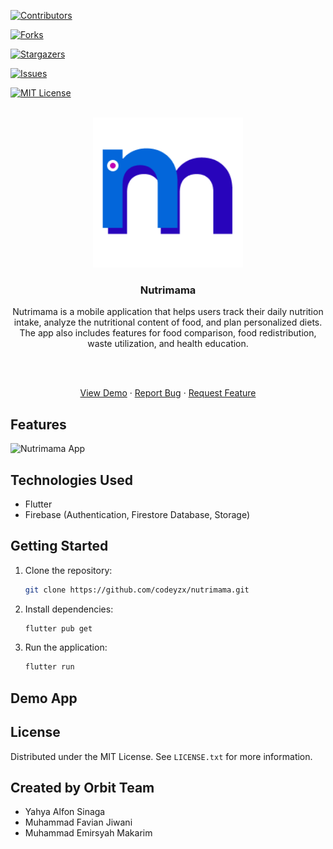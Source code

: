 [![Contributors][contributors-shield]][contributors-url]

[![Forks][forks-shield]][forks-url]

[![Stargazers][stars-shield]][stars-url]

[![Issues][issues-shield]][issues-url]

[![MIT License][license-shield]][license-url]

<!-- PROJECT LOGO -->

<br />

<div  align="center">

<a  href="https://github.com/codeyzx/nutrimama">

<img  src="assets/icons/ic_launcher.png"  alt="Logo"  width="240">

</a>

<h3  align="center">Nutrimama</h3>

<p  align="center">

Nutrimama is a mobile application that helps users track their daily nutrition intake, analyze the nutritional content of food, and plan personalized diets. The app also includes features for food comparison, food redistribution, waste utilization, and health education.

<br/>
<br/>

<a  href="https://github.com/codeyzx/nutrimama">View Demo</a>
·
<a  href="https://github.com/codeyzx/nutrimama/issues">Report Bug</a>
·
<a  href="https://github.com/codeyzx/nutrimama/issues">Request Feature</a>

</p>

</div>

## Features

<img  src="assets/images/mockup.png"  alt="Nutrimama App">

<!-- ### 1. Nutritional Analysis

Nutrimama analyze nutrition accurately and quickly. Users can easily access real-time information about calories, nutrients, and other nutritional aspects of the food they consume.

### 2. Food Comparison

The application includes a food comparison feature, allowing users to compare the nutritional content of two or more types of food. This empowers users to make healthier food choices with a powerful tool at their disposal.

### 3. Personalized Diet Planning

Nutrimama can plan users' daily diets with personalization in mind. Considering individual preferences, allergies, and nutritional needs, the app provides food recommendations to help users achieve their health goals.

### 4. Food Redistribution and Rewards

An innovative feature involves the redirection of leftover food. Users who donate their excess food to food banks receive reward coins as a form of incentive. These coins can be exchanged for various benefits, creating a positive incentive for users to participate in food sustainability efforts.

### 5. Waste Utilization

Nutrimama encourages users to repurpose their food waste by turning it into compost, food for maggots, or food that can be consumed again.

### 6. Health Education Platform

The app is not just an information provider; it also functions as a health education platform. Informative articles, webinars, and other multimedia content help enhance users' understanding of the importance of health and the impact of food on the body. -->

## Technologies Used

- Flutter
- Firebase (Authentication, Firestore Database, Storage)

## Getting Started

1. Clone the repository:
   ```sh
   git clone https://github.com/codeyzx/nutrimama.git
   ```
2. Install dependencies:
   ```sh
   flutter pub get
   ```
3. Run the application:
   ```sh
   flutter run
   ```

## Demo App

<!-- | Image 1                            | Image 2                            |
| ---------------------------------- | ---------------------------------- |
| ![Image 1](assets/images/bg1.jpeg) | ![Image 2](assets/images/bg2.jpeg) |

| Image 3                            | Image 4                            |
| ---------------------------------- | ---------------------------------- |
| ![Image 3](assets/images/bg3.jpeg) | ![Image 4](assets/images/bg4.jpeg) |

| Image 5                            | Image 6                            |
| ---------------------------------- | ---------------------------------- |
| ![Image 5](assets/images/bg5.jpeg) | ![Image 6](assets/images/bg6.jpeg) |

| Image 7                            | Image 8                            |
| ---------------------------------- | ---------------------------------- |
| ![Image 7](assets/images/bg7.jpeg) | ![Image 8](assets/images/bg8.jpeg) |

| Image 9                            | Image 10                             |
| ---------------------------------- | ------------------------------------ |
| ![Image 9](assets/images/bg9.jpeg) | ![Image 10](assets/images/bg10.jpeg) |

| Image 11                           | Image 12                             |
| ---------------------------------- | ------------------------------------ |
| ![Image 11](assets/images/bg11.jpeg)| ![Image 10](assets/images/bg12.jpeg) |

| Image 13                           | Image 14                             |
| ---------------------------------- | ------------------------------------ |
| ![Image 13](assets/images/bg13.jpeg)| ![Image 14](assets/images/bg14.jpeg) |

| Image 15                           | Image 16                            |
| ---------------------------------- | ------------------------------------ |
| ![Image 15](assets/images/bg15.jpeg)| ![Image 16](assets/images/bg16.jpeg) |

| Image 17                           | Image 18                             |
| ---------------------------------- | ------------------------------------ |
| ![Image 17](assets/images/bg17.jpeg)| ![Image 18](assets/images/bg18.jpeg) |

| Image 19                            
| ----------------------------------  
| ![Image 19](assets/images/bg19.jpeg)  -->

## License

Distributed under the MIT License. See `LICENSE.txt` for more information.

## Created by Orbit Team 
- Yahya Alfon Sinaga
- Muhammad Favian Jiwani
- Muhammad Emirsyah Makarim
<!-- MARKDOWN LINKS & IMAGES -->

<!-- https://www.markdownguide.org/basic-syntax/#reference-style-links -->

[contributors-shield]: https://img.shields.io/github/contributors/codeyzx/nutrimama.svg?style=for-the-badge
[contributors-url]: https://github.com/codeyzx/nutrimama/graphs/contributors
[forks-shield]: https://img.shields.io/github/forks/codeyzx/nutrimama.svg?style=for-the-badge
[forks-url]: https://github.com/codeyzx/nutrimama/network/members
[stars-shield]: https://img.shields.io/github/stars/codeyzx/nutrimama.svg?style=for-the-badge
[stars-url]: https://github.com/codeyzx/nutrimama/stargazers
[issues-shield]: https://img.shields.io/github/issues/codeyzx/nutrimama.svg?style=for-the-badge
[issues-url]: https://github.com/codeyzx/nutrimama/issues
[license-shield]: https://img.shields.io/github/license/othneildrew/Best-README-Template.svg?style=for-the-badge
[license-url]: https://github.com/codeyzx/nutrimama/blob/main/LICENSE.txt
